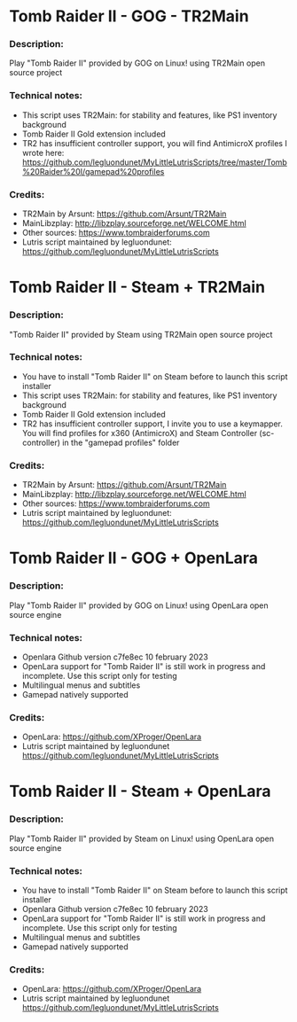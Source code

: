 # Tomb Raider II - GOG - TR2Main
### Description:
Play "Tomb Raider II" provided by GOG on Linux! using TR2Main open source project
### Technical notes:
- This script uses TR2Main: for stability and features, like PS1 inventory background
- Tomb Raider II Gold extension included
- TR2 has insufficient controller support, you will find AntimicroX profiles I wrote here: 
https://github.com/legluondunet/MyLittleLutrisScripts/tree/master/Tomb%20Raider%20I/gamepad%20profiles
### Credits:
- TR2Main by Arsunt: https://github.com/Arsunt/TR2Main
- MainLibzplay: http://libzplay.sourceforge.net/WELCOME.html
- Other sources: https://www.tombraiderforums.com
- Lutris script maintained by legluondunet: https://github.com/legluondunet/MyLittleLutrisScripts


# Tomb Raider II - Steam + TR2Main
### Description:
"Tomb Raider II" provided by Steam using TR2Main open source project
### Technical notes:
- You have to install "Tomb Raider II" on Steam before to launch this script installer
- This script uses TR2Main: for stability and features, like PS1 inventory background
- Tomb Raider II Gold extension included
- TR2 has insufficient controller support, I invite you to use a keymapper. You will find profiles for x360 (AntimicroX) and Steam Controller (sc-controller) in the "gamepad profiles" folder
### Credits:
- TR2Main by Arsunt: https://github.com/Arsunt/TR2Main
- MainLibzplay: http://libzplay.sourceforge.net/WELCOME.html
- Other sources: https://www.tombraiderforums.com
- Lutris script maintained by legluondunet: https://github.com/legluondunet/MyLittleLutrisScripts

# Tomb Raider II - GOG + OpenLara
### Description:
Play "Tomb Raider II" provided by GOG on Linux! using OpenLara open source engine
### Technical notes:
- Openlara Github version c7fe8ec 10 february 2023
- OpenLara support for "Tomb Raider II" is still work in progress and incomplete. Use this script only for testing
- Multilingual menus and subtitles
- Gamepad natively supported
### Credits:
- OpenLara: https://github.com/XProger/OpenLara
- Lutris script maintained by legluondunet https://github.com/legluondunet/MyLittleLutrisScripts


# Tomb Raider II - Steam + OpenLara
### Description:
Play "Tomb Raider II" provided by Steam on Linux! using OpenLara open source engine
### Technical notes:
- You have to install "Tomb Raider II" on Steam before to launch this script installer
- Openlara Github version c7fe8ec 10 february 2023
- OpenLara support for "Tomb Raider II" is still work in progress and incomplete. Use this script only for testing
- Multilingual menus and subtitles
- Gamepad natively supported
### Credits:
- OpenLara: https://github.com/XProger/OpenLara
- Lutris script maintained by legluondunet https://github.com/legluondunet/MyLittleLutrisScripts
